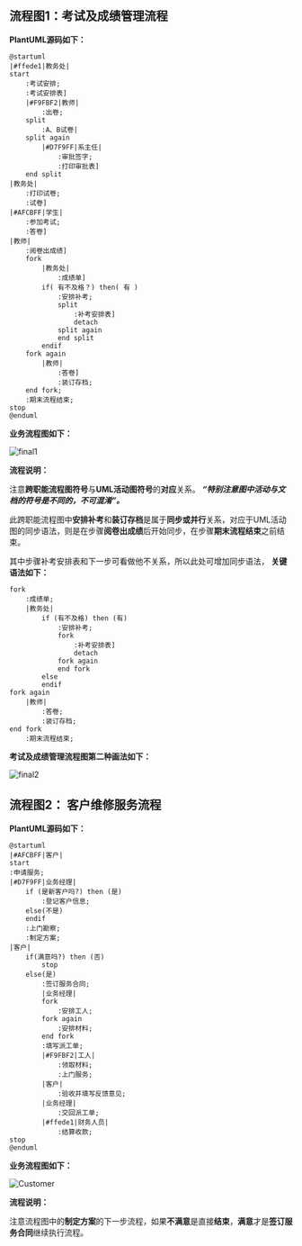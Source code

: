 
## 流程图1：考试及成绩管理流程

**PlantUML源码如下：**

```PlantUML
@startuml
|#ffede1|教务处|
start
    :考试安排;
    :考试安排表]
    |#F9FBF2|教师|
        :出卷;
    split
        :A、B试卷|
    split again
        |#D7F9FF|系主任|
            :审批签字;
            :打印审批表]
    end split
|教务处|
    :打印试卷;
    :试卷]
|#AFCBFF|学生|
    :参加考试;
    :答卷]
|教师|
    :阅卷出成绩]
    fork
        |教务处|
            :成绩单]
        if( 有不及格？) then( 有 )
            :安排补考;
            split
                :补考安排表]
                detach
            split again
            end split
        endif
    fork again
        |教师|
            :答卷]
            :装订存档;
    end fork;
    :期末流程结束;
stop
@enduml
```

**业务流程图如下：**

![final1](201510414109-郭钊彬-期末考试流程图01.png '期末考试流程图')

**流程说明：**

注意**跨职能流程图符号**与**UML活动图符号**的**对应**关系。
***“特别注意图中活动与文档的符号是不同的，不可混淆”。***

此跨职能流程图中**安排补考**和**装订存档**是属于**同步或并行**关系，对应于UML活动图的同步语法，则是在步骤**阅卷出成绩**后开始同步，在步骤**期末流程结束**之前结束。

其中步骤补考安排表和下一步可看做他不关系，所以此处可增加同步语法，
**关键语法如下：**
```PlantUML
fork
    :成绩单;
    |教务处|
        if (有不及格) then (有)
            :安排补考;
            fork
                :补考安排表]
                detach
            fork again
            end fork
        else
        endif
fork again
    |教师|
        :答卷;
        :装订存档;
end fork
    :期末流程结束;
```
**考试及成绩管理流程图第二种画法如下：**

![final2](201510414109-郭钊彬-期末考试流程图02.png '期末考试流程图')

## 流程图2： 客户维修服务流程

**PlantUML源码如下：**

```PlantUML
@startuml
|#AFCBFF|客户|
start
:申请服务;
|#D7F9FF|业务经理|
    if (是新客户吗?) then (是)
	    :登记客户信息;
	else(不是)
	endif
    :上门勘察;
    :制定方案;
|客户|
    if(满意吗?) then (否)
	    stop
    else(是)
	    :签订服务合同;
        |业务经理|
        fork
	        :安排工人;
        fork again
	        :安排材料;
        end fork
        :填写派工单;
        |#F9FBF2|工人|
            :领取材料;
            :上门服务;
        |客户|
            :验收并填写反馈意见;
        |业务经理|
            :交回派工单;
        |#ffede1|财务人员|
            :结算收款;
stop
@enduml
```

**业务流程图如下：**

![Customer](201510414109-郭钊彬-客户维修服务流程图.png '客户维修服务流程图')

**流程说明：**

注意流程图中的**制定方案**的下一步流程，如果**不满意**是直接**结束**，**满意**才是**签订服务合同**继续执行流程。